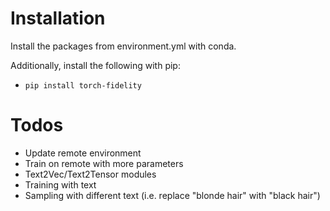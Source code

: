 # Installation

Install the packages from environment.yml with conda.

Additionally, install the following with pip:
 - `pip install torch-fidelity`

# Todos

- Update remote environment
- Train on remote with more parameters
- Text2Vec/Text2Tensor modules
- Training with text
- Sampling with different text (i.e. replace "blonde hair" with "black hair")